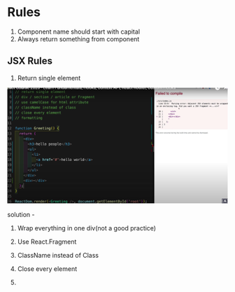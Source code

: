 # Rules

1. Component name should start with capital
2. Always return something from component

## JSX Rules

1. Return single element

![](../.gitbook/assets/image%20%281%29.png)

solution - 

1.  Wrap everything in one div\(not a good practice\)
2. Use React.Fragment

2. ClassName instead of Class

3. Close every element

4. 



